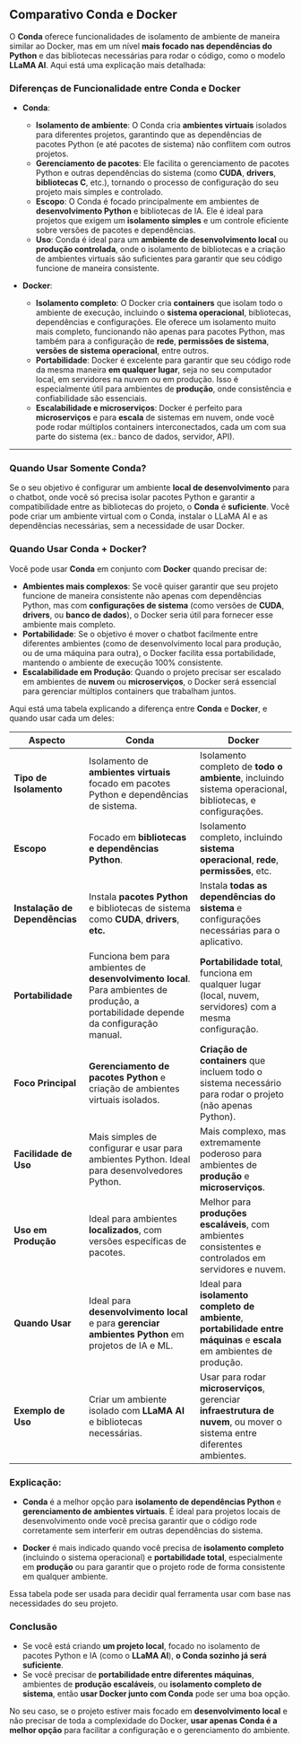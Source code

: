 ## Comparativo Conda e Docker

O **Conda** oferece funcionalidades de isolamento de ambiente de maneira similar ao Docker, mas em um nível **mais focado nas dependências do Python** e das bibliotecas necessárias para rodar o código, como o modelo **LLaMA AI**. Aqui está uma explicação mais detalhada:

### **Diferenças de Funcionalidade entre Conda e Docker**

- **Conda**:
  - **Isolamento de ambiente**: O Conda cria **ambientes virtuais** isolados para diferentes projetos, garantindo que as dependências de pacotes Python (e até pacotes de sistema) não conflitem com outros projetos.
  - **Gerenciamento de pacotes**: Ele facilita o gerenciamento de pacotes Python e outras dependências do sistema (como **CUDA**, **drivers**, **bibliotecas C**, etc.), tornando o processo de configuração do seu projeto mais simples e controlado.
  - **Escopo**: O Conda é focado principalmente em ambientes de **desenvolvimento Python** e bibliotecas de IA. Ele é ideal para projetos que exigem um **isolamento simples** e um controle eficiente sobre versões de pacotes e dependências.
  - **Uso**: Conda é ideal para um **ambiente de desenvolvimento local** ou **produção controlada**, onde o isolamento de bibliotecas e a criação de ambientes virtuais são suficientes para garantir que seu código funcione de maneira consistente.

- **Docker**:
  - **Isolamento completo**: O Docker cria **containers** que isolam todo o ambiente de execução, incluindo o **sistema operacional**, bibliotecas, dependências e configurações. Ele oferece um isolamento muito mais completo, funcionando não apenas para pacotes Python, mas também para a configuração de **rede**, **permissões de sistema**, **versões de sistema operacional**, entre outros.
  - **Portabilidade**: Docker é excelente para garantir que seu código rode da mesma maneira **em qualquer lugar**, seja no seu computador local, em servidores na nuvem ou em produção. Isso é especialmente útil para ambientes de **produção**, onde consistência e confiabilidade são essenciais.
  - **Escalabilidade e microserviços**: Docker é perfeito para **microserviços** e para **escala** de sistemas em nuvem, onde você pode rodar múltiplos containers interconectados, cada um com sua parte do sistema (ex.: banco de dados, servidor, API).

---

### **Quando Usar Somente Conda?**
Se o seu objetivo é configurar um ambiente **local de desenvolvimento** para o chatbot, onde você só precisa isolar pacotes Python e garantir a compatibilidade entre as bibliotecas do projeto, o **Conda** é **suficiente**. Você pode criar um ambiente virtual com o Conda, instalar o LLaMA AI e as dependências necessárias, sem a necessidade de usar Docker.

### **Quando Usar Conda + Docker?**
Você pode usar **Conda** em conjunto com **Docker** quando precisar de:
- **Ambientes mais complexos**: Se você quiser garantir que seu projeto funcione de maneira consistente não apenas com dependências Python, mas com **configurações de sistema** (como versões de **CUDA**, **drivers**, ou **banco de dados**), o Docker seria útil para fornecer esse ambiente mais completo.
- **Portabilidade**: Se o objetivo é mover o chatbot facilmente entre diferentes ambientes (como de desenvolvimento local para produção, ou de uma máquina para outra), o Docker facilita essa portabilidade, mantendo o ambiente de execução 100% consistente.
- **Escalabilidade em Produção**: Quando o projeto precisar ser escalado em ambientes de **nuvem** ou **microserviços**, o Docker será essencial para gerenciar múltiplos containers que trabalham juntos.


Aqui está uma tabela explicando a diferença entre **Conda** e **Docker**, e quando usar cada um deles:


| **Aspecto**                  | **Conda**                                           | **Docker**                                           |
|------------------------------|-----------------------------------------------------|------------------------------------------------------|
| **Tipo de Isolamento**       | Isolamento de **ambientes virtuais** focado em pacotes Python e dependências de sistema. | Isolamento completo de **todo o ambiente**, incluindo sistema operacional, bibliotecas, e configurações. |
| **Escopo**                   | Focado em **bibliotecas e dependências Python**.   | Isolamento completo, incluindo **sistema operacional**, **rede**, **permissões**, etc. |
| **Instalação de Dependências** | Instala **pacotes Python** e bibliotecas de sistema como **CUDA**, **drivers**, **etc.** | Instala **todas as dependências do sistema** e configurações necessárias para o aplicativo. |
| **Portabilidade**            | Funciona bem para ambientes de **desenvolvimento local**. Para ambientes de produção, a portabilidade depende da configuração manual. | **Portabilidade total**, funciona em qualquer lugar (local, nuvem, servidores) com a mesma configuração. |
| **Foco Principal**           | **Gerenciamento de pacotes Python** e criação de ambientes virtuais isolados. | **Criação de containers** que incluem todo o sistema necessário para rodar o projeto (não apenas Python). |
| **Facilidade de Uso**        | Mais simples de configurar e usar para ambientes Python. Ideal para desenvolvedores Python. | Mais complexo, mas extremamente poderoso para ambientes de **produção** e **microserviços**. |
| **Uso em Produção**          | Ideal para ambientes **localizados**, com versões específicas de pacotes. | Melhor para **produções escaláveis**, com ambientes consistentes e controlados em servidores e nuvem. |
| **Quando Usar**              | Ideal para **desenvolvimento local** e para **gerenciar ambientes Python** em projetos de IA e ML. | Ideal para **isolamento completo de ambiente**, **portabilidade entre máquinas** e **escala** em ambientes de produção. |
| **Exemplo de Uso**           | Criar um ambiente isolado com **LLaMA AI** e bibliotecas necessárias. | Usar para rodar **microserviços**, gerenciar **infraestrutura de nuvem**, ou mover o sistema entre diferentes ambientes. |


### Explicação:

- **Conda** é a melhor opção para **isolamento de dependências Python** e **gerenciamento de ambientes virtuais**. É ideal para projetos locais de desenvolvimento onde você precisa garantir que o código rode corretamente sem interferir em outras dependências do sistema.
  
- **Docker** é mais indicado quando você precisa de **isolamento completo** (incluindo o sistema operacional) e **portabilidade total**, especialmente em **produção** ou para garantir que o projeto rode de forma consistente em qualquer ambiente.

Essa tabela pode ser usada para decidir qual ferramenta usar com base nas necessidades do seu projeto.



### **Conclusão**
- Se você está criando **um projeto local**, focado no isolamento de pacotes Python e IA (como o **LLaMA AI**), **o Conda sozinho já será suficiente**.
- Se você precisar de **portabilidade entre diferentes máquinas**, ambientes de **produção escaláveis**, ou **isolamento completo de sistema**, então **usar Docker junto com Conda** pode ser uma boa opção.

No seu caso, se o projeto estiver mais focado em **desenvolvimento local** e não precisar de toda a complexidade do Docker, **usar apenas Conda é a melhor opção** para facilitar a configuração e o gerenciamento do ambiente.
